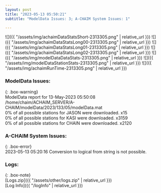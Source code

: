 ```yaml
---
layout: post
title: "2023-05-13 05:50:21"
subtitle: "ModelData Issues: 3; A-CHAIM System Issues: 1"

---
```


![]({{ "/assets/img/achaimDataStatsShort-2313305.png" | relative_url }})
![]({{ "/assets/img/achaimDataStatsLong00-2313305.png" | relative_url }})
![]({{ "/assets/img/achaimDataStatsLong01-2313305.png" | relative_url }})
![]({{ "/assets/img/achaimDataStatsLong02-2313305.png" | relative_url }})
![]({{ "/assets/img/modelDataDataStats-2313305.png" | relative_url }})
![]({{ "/assets/img/modelDataStationStats-2313305.png" | relative_url }})
![]({{ "/assets/img/achaimRunTime-2313305.png" | relative_url }})


### ModelData Issues:  
  
{: .box-warning}  
 ModelData report for 13-May-2023 05:50:08   
 /home/chaim/ACHAIM_SERVER/A-CHAIM/modelData/2023/133/05/modelData.mat   
 0% of all possible stations for JASON were downloaded. x15   
 0% of all possible stations for KASI were downloaded. x3159   
 0% of all possible stations for CHAIN were downloaded. x2120   
  
### A-CHAIM System Issues:  
  
{: .box-error}  
2023-05-13 05:20:16 Conversion to logical from string is not possible.  

### Logs:  
  
{: .box-note}  
[Logs.zip]({{ "/assets/other/logs.zip" | relative_url }})  
[Log Info]({{ "/logInfo" | relative_url }})  

